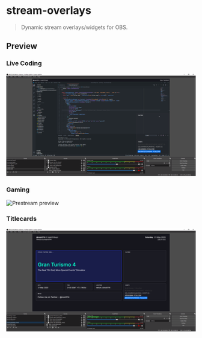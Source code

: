 # stream-overlays

> Dynamic stream overlays/widgets for OBS.

## Preview

### Live Coding

![Overlay Preview](./public/static/code-overlay-preview.png)

### Gaming

![Prestream preview](./public/static/game-overlay-preview.png)

### Titlecards

![Prestream preview](./public/static/prestream-preview.png)
